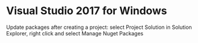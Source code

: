 # Visual Studio 2017 for Windows

Update packages after creating a project: select Project Solution in Solution Explorer, right click and select Manage Nuget Packages